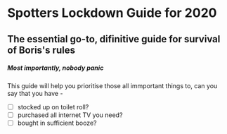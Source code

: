 # Spotters Lockdown Guide for 2020
## The essential go-to, difinitive guide for survival of Boris's rules
##### Most importantly, nobody panic

This guide will help you prioritise those all immportant things to, can you say that you have -
- [ ] stocked up on toilet roll?
- [ ] purchased all internet TV you need?
- [ ] bought in sufficient booze?
